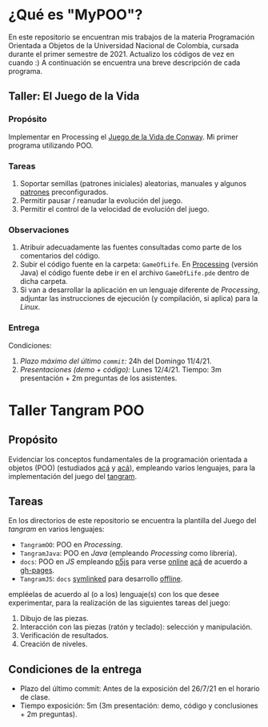# ¿Qué es "MyPOO"?

En este repositorio se encuentran mis trabajos de la materia Programación Orientada a Objetos de
la Universidad Nacional de Colombia, cursada durante el primer semestre de 2021. Actualizo los
códigos de vez en cuando :) A continuación se encuentra una breve descripción de cada programa.

## Taller: El Juego de la Vida

### Propósito

Implementar en Processing el [Juego de la Vida de Conway](https://en.wikipedia.org/wiki/Conway%27s_Game_of_Life). Mi primer programa utilizando POO.

### Tareas

1. Soportar semillas (patrones iniciales) aleatorias, manuales y algunos [patrones](https://en.wikipedia.org/wiki/Conway's_Game_of_Life#Examples_of_patterns) preconfigurados.
2. Permitir pausar / reanudar la evolución del juego.
3. Permitir el control de la velocidad de evolución del juego.

### Observaciones

1. Atribuir adecuadamente las fuentes consultadas como parte de los comentarios del código.
2. Subir el código fuente en la carpeta: `GameOfLife`. En [Processing](https://processing.org) (versión Java) el código fuente debe ir en el archivo `GameOfLife.pde` dentro de dicha carpeta.
3. Si van a desarrollar la aplicación en un lenguaje diferente de *Processing*, adjuntar las instrucciones de ejecución (y compilación, si aplica) para la *Linux*.

### Entrega

Condiciones:

1. _Plazo máximo del último `commit`:_ 24h del Domingo 11/4/21.
2. _Presentaciones (demo + código):_ Lunes 12/4/21. Tiempo: 3m presentación +  2m preguntas de los asistentes.

# Taller Tangram POO

## Propósito

Evidenciar los conceptos fundamentales de la programación orientada a objetos (POO) (estudiados [acá](http://objetos.github.io/objects) y [acá](http://objetos.github.io/polymorphism)), empleando varios lenguajes, para la implementación del juego del [tangram](https://en.wikipedia.org/wiki/Tangram).

## Tareas

En los directorios de este repositorio se encuentra la plantilla del Juego del *tangram* en varios lenguajes:

* `TangramOO`: POO en _Processing_.
* `TangramJava`: POO en _Java_ (empleando _Processing_ como librería).
* `docs`: POO en _JS_ empleando [p5js](https://p5js.org/) para verse [online](https://en.wikipedia.org/wiki/Online_and_offline) [acá](https://objetos.github.io/TangramRosetta/) de acuerdo a [gh-pages](https://pages.github.com/).
* `TangramJS`: `docs` [symlinked](https://en.wikipedia.org/wiki/Symbolic_link) para desarrollo [offline](https://en.wikipedia.org/wiki/Online_and_offline).

empléelas de acuerdo al (o a los) lenguaje(s) con los que desee experimentar, para la realización de las siguientes tareas del juego:

1. Dibujo de las piezas.
2. Interacción con las piezas (ratón y teclado): selección y manipulación.
3. Verificación de resultados.
4. Creación de niveles.

## Condiciones de la entrega

* Plazo del último commit: Antes de la exposición del 26/7/21 en el horario de clase.
* Tiempo exposición: 5m (3m presentación: demo, código y conclusiones + 2m preguntas).